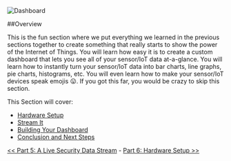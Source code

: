 ![Dashboard](https://github.com/InitialState/piot-101/wiki/img/dashboard1.jpg)

##Overview

This is the fun section where we put everything we learned in the previous sections together to create something that really starts to show the power of the Internet of Things. You will learn how easy it is to create a custom dashboard that lets you see all of your sensor/IoT data at-a-glance. You will learn how to instantly turn your sensor/IoT data into bar charts, line graphs, pie charts, histograms, etc. You will even learn how to make your sensor/IoT devices speak emojis 😛. If you got this far, you would be crazy to skip this section. 

This Section will cover:

- [Hardware Setup](Part-6.-Hardware-Setup)
- [Stream It](Part-6.-Stream-It)
- [Building Your Dashboard](Part-6.-Building-Your-Dashboard)
- [Conclusion and Next Steps](Part-6.-Conclusion-And-Next-Steps)


[<< Part 5: A Live Security Data Stream](Part-5.-A-Live-Security-Data-Stream) - [Part 6: Hardware Setup >>](Part-6.-Hardware-Setup)